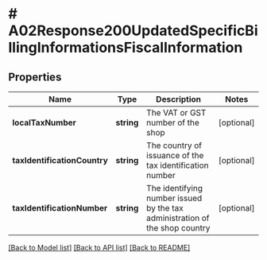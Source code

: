 # # A02Response200UpdatedSpecificBillingInformationsFiscalInformation

## Properties

Name | Type | Description | Notes
------------ | ------------- | ------------- | -------------
**localTaxNumber** | **string** | The VAT or GST number of the shop | [optional]
**taxIdentificationCountry** | **string** | The country of issuance of the tax identification number | [optional]
**taxIdentificationNumber** | **string** | The identifying number issued by the tax administration of the shop country | [optional]

[[Back to Model list]](../../README.md#models) [[Back to API list]](../../README.md#endpoints) [[Back to README]](../../README.md)
